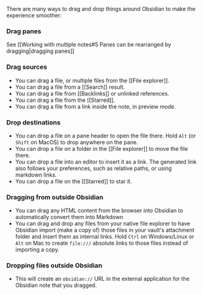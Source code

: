 There are many ways to drag and drop things around Obsidian to make the experience smoother:

### Drag panes

See [[Working with multiple notes#5 Panes can be rearranged by dragging|dragging panes]]

### Drag sources

- You can drag a file, or multiple files from the [[File explorer]].
- You can drag a file from a [[Search]] result.
- You can drag a file from [[Backlinks]] or unlinked references.
- You can drag a file from the [[Starred]].
- You can drag a file from a link inside the note, in preview mode.

### Drop destinations

- You can drop a file on a pane header to open the file there. Hold `Alt` (or `Shift` on MacOS) to drop anywhere on the pane.
- You can drop a file on a folder in the [[File explorer]] to move the file there.
- You can drop a file into an editor to insert it as a link. The generated link also follows your preferences, such as relative paths, or using markdown links.
- You can drop a file on the [[Starred]] to star it.

### Dragging from outside Obsidian

- You can drag any HTML content from the browser into Obsidian to automatically convert them into Markdown
- You can drag and drop any files from your native file explorer to have Obsidian import (make a copy of) those files in your vault's attachment folder and insert them as internal links. Hold `Ctrl` on Windows/Linux or `Alt` on Mac to create `file:///` absolute links to those files instead of importing a copy.

### Dropping files outside Obsidian

- This will create an `obsidian://` URL in the external application for the Obsidian note that you dragged.
